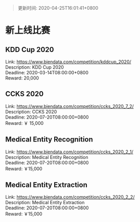 > 更新时间: 2020-04-25T16:01:41+0800 

# 新上线比赛


## KDD Cup 2020
Link: https://www.biendata.com/competition/kddcup_2020/  
Description: KDD Cup 2020  
Deadline: 2020-03-14T08:00:00+0800  
Reward: 20,000  

## CCKS 2020
Link: https://www.biendata.com/competition/ccks_2020_7_2/  
Description: CCKS 2020  
Deadline: 2020-07-20T08:00:00+0800  
Reward: ￥ 15,000  

## Medical Entity Recognition
Link: https://www.biendata.com/competition/ccks_2020_2_1/  
Description: Medical Entity Recognition  
Deadline: 2020-07-20T08:00:00+0800  
Reward: ￥15,000  

## Medical Entity Extraction
Link: https://www.biendata.com/competition/ccks_2020_2_2/  
Description: Medical Entity Extraction  
Deadline: 2020-07-20T08:00:00+0800  
Reward: ￥15,000  

